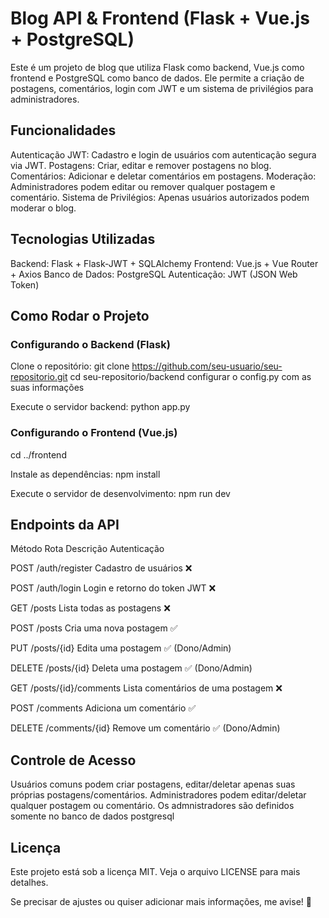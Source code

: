 # Blog API & Frontend (Flask + Vue.js + PostgreSQL)
Este é um projeto de blog que utiliza Flask como backend, Vue.js como frontend e PostgreSQL como banco de dados. Ele permite a criação de postagens, comentários, login com JWT e um sistema de privilégios para administradores.

## Funcionalidades
Autenticação JWT: Cadastro e login de usuários com autenticação segura via JWT.
Postagens: Criar, editar e remover postagens no blog.
Comentários: Adicionar e deletar comentários em postagens.
Moderação: Administradores podem editar ou remover qualquer postagem e comentário.
Sistema de Privilégios: Apenas usuários autorizados podem moderar o blog.

## Tecnologias Utilizadas
Backend: Flask + Flask-JWT + SQLAlchemy
Frontend: Vue.js + Vue Router + Axios
Banco de Dados: PostgreSQL
Autenticação: JWT (JSON Web Token)

## Como Rodar o Projeto
### Configurando o Backend (Flask)
Clone o repositório:
git clone https://github.com/seu-usuario/seu-repositorio.git
cd seu-repositorio/backend
configurar o config.py com as suas informações

Execute o servidor backend:
python app.py

### Configurando o Frontend (Vue.js)
cd ../frontend

Instale as dependências:
npm install

Execute o servidor de desenvolvimento:
npm run dev

## Endpoints da API
Método	Rota	Descrição	Autenticação

POST	/auth/register	Cadastro de usuários	❌

POST	/auth/login	Login e retorno do token JWT	❌

GET	/posts	Lista todas as postagens	❌

POST	/posts	Cria uma nova postagem	✅

PUT	/posts/{id}	Edita uma postagem	✅ (Dono/Admin)

DELETE	/posts/{id}	Deleta uma postagem	✅ (Dono/Admin)

GET	/posts/{id}/comments	Lista comentários de uma postagem	❌

POST	/comments	Adiciona um comentário	✅

DELETE	/comments/{id}	Remove um comentário	✅ (Dono/Admin)


## Controle de Acesso
Usuários comuns podem criar postagens, editar/deletar apenas suas próprias postagens/comentários.
Administradores podem editar/deletar qualquer postagem ou comentário.
Os admnistradores são definidos somente no banco de dados postgresql 

## Licença
Este projeto está sob a licença MIT. Veja o arquivo LICENSE para mais detalhes.

Se precisar de ajustes ou quiser adicionar mais informações, me avise! 🚀
